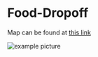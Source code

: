# Food-Dropoff

Map can be found at [this link](http://ericenglin.com/Food-Dropoff/DeliveryMaps.html)

![example picture](/Example-Delivery-Map.png)
